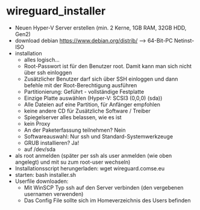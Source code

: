# wireguard\_installer

- Neuen Hyper-V Server erstellen (min. 2 Kerne, 1GB RAM, 32GB HDD, Gen2)
- download debian https://www.debian.org/distrib/  --> 64-Bit-PC Netinst-ISO
- installation
	- alles logisch...
	- Root-Passwort ist für den Benutzer root. Damit kann man sich nicht über ssh einloggen
	- Zusätzlicher Benutzer darf sich über SSH einloggen und dann befehle mit der Root-Berechtigung ausführen
	- Partitionierung: Geführt - vollständige Festplatte
	- Einzige Platte auswählen (Hyper-V: SCSI3 (0,0,0) (sda))
	- Alle Dateien auf eine Partition, für Anfänger empfohlen
	- keine andere CD für Zusätzliche Software / Treiber
	- Spiegelserver alles belassen, wie es ist
	- kein Proxy
	- An der Paketerfassung teilnehmen? Nein
	- Softwareauswahl: Nur ssh und Standard-Systemwerkzeuge
	- GRUB installieren? Ja!
	- auf /dev/sda
- als root anmelden (später per ssh als user anmelden (wie oben angelegt) und mit su zum root-user wechseln)
- Installationsscript herungerladen: 
	wget wireguard.comse.eu
- starten:
	bash installer.sh
- Userfile downloaden:
	- Mit WinSCP Typ ssh auf den Server verbinden (den vergebenen usernamen verwenden)
	- Das Config File sollte sich im Homeverzeichnis des Users befinden

